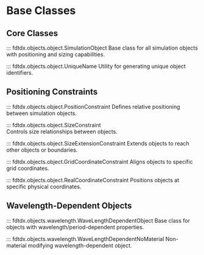 # Base Classes

## Core Classes
::: fdtdx.objects.object.SimulationObject
Base class for all simulation objects with positioning and sizing capabilities.

::: fdtdx.objects.object.UniqueName
Utility for generating unique object identifiers.

## Positioning Constraints
::: fdtdx.objects.object.PositionConstraint
Defines relative positioning between simulation objects.

::: fdtdx.objects.object.SizeConstraint  
Controls size relationships between objects.

::: fdtdx.objects.object.SizeExtensionConstraint
Extends objects to reach other objects or boundaries.

::: fdtdx.objects.object.GridCoordinateConstraint
Aligns objects to specific grid coordinates.

::: fdtdx.objects.object.RealCoordinateConstraint
Positions objects at specific physical coordinates.

## Wavelength-Dependent Objects
::: fdtdx.objects.wavelength.WaveLengthDependentObject
Base class for objects with wavelength/period-dependent properties.

::: fdtdx.objects.wavelength.WaveLengthDependentNoMaterial
Non-material modifying wavelength-dependent object.

